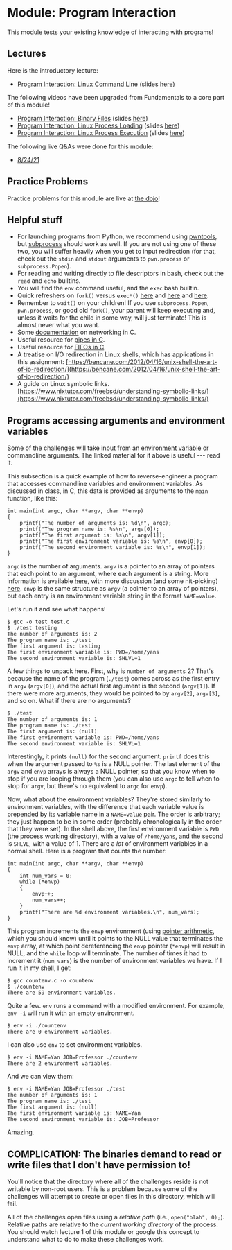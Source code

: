 # Module: Program Interaction

This module tests your existing knowledge of interacting with programs!

## Lectures

Here is the introductory lecture:

- [Program Interaction: Linux Command Line](https://www.youtube.com/watch?v=w7nQFk6bi_k) (slides [here](https://docs.google.com/presentation/d/1aiHdtSm8xoT0u2XcTo3qYGes5GY__-PK-FlVyNBQAfY/edit#slide=id.g88f71ddc4c_0_0))

The following videos have been upgraded from Fundamentals to a core part of this module!

- [Program Interaction: Binary Files](https://www.youtube.com/watch?v=nKqFeYJ483U) (slides [here](https://docs.google.com/presentation/d/1wrX8tvwaxIEk5hx4OtQmPqps-MScIaDO-9bTKQqr8vI/edit?usp=sharing))
- [Program Interaction: Linux Process Loading](https://www.youtube.com/watch?v=kUMCAzSOY-o) (slides [here](https://docs.google.com/presentation/d/1TwM5WLWnTqrNkpXjGKkaXYbKZEpatEQYA7ckBVXAOhs/edit?usp=sharing))
- [Program Interaction: Linux Process Execution](https://www.youtube.com/watch?v=Vtb5wIlthRg) (slides [here](https://docs.google.com/presentation/d/1ezY9Q8I0tzDD-7ZDXMbQM5RQ7z1dvB9-U_nDEhc6qdE/edit#slide=id.g8a9f5b81a5_0_0))

The following live Q&As were done for this module:

- [8/24/21](https://youtu.be/HroVArg5s5A)

## Practice Problems

Practice problems for this module are live at [the dojo](https://dojo.pwn.college/challenges/interaction)!

## Helpful stuff

- For launching programs from Python, we recommend using [pwntools](https://docs.pwntools.com/en/stable/intro.html), but [subprocess](https://docs.python.org/3/library/subprocess.html) should work as well. If you are not using one of these two, you will suffer heavily when you get to input redirection (for that, check out the `stdin` and `stdout` arguments to `pwn.process` or `subprocess.Popen`).
- For reading and writing directly to file descriptors in bash, check out the `read` and `echo` builtins.
- You will find the `env` command useful, and the `exec` bash builtin.
- Quick refreshers on `fork()` versus `exec*()` [here](https://www.geeksforgeeks.org/difference-fork-exec/) and [here](https://linuxhint.com/linux-exec-system-call/) and [here](https://iximiuz.com/en/posts/how-to-on-processes/).
- Remember to `wait()` on your children! If you use `subprocess.Popen`, `pwn.process`, or good old `fork()`, your parent will keep executing and, unless it waits for the child in some way, will just terminate! This is almost never what you want.
- Some [documentation](https://www.binarytides.com/socket-programming-c-linux-tutorial/) on networking in C.
- Useful resource for [pipes in C](https://jameshfisher.com/2017/02/17/how-do-i-call-a-program-in-c-with-pipes/).
- Useful resource for [FIFOs in C](https://www.geeksforgeeks.org/named-pipe-fifo-example-c-program/).
- A treatise on I/O redirection in Linux shells, which has applications in this assignment: [https://bencane.com/2012/04/16/unix-shell-the-art-of-io-redirection/](https://bencane.com/2012/04/16/unix-shell-the-art-of-io-redirection/)
- A guide on Linux symbolic links. [https://www.nixtutor.com/freebsd/understanding-symbolic-links/](https://www.nixtutor.com/freebsd/understanding-symbolic-links/)

## Programs accessing arguments and environment variables

Some of the challenges will take input from an [environment variable](https://wiki.archlinux.org/index.php/environment_variables) or commandline arguments.
The linked material for it above is useful --- read it.

This subsection is a quick example of how to reverse-engineer a program that accesses commandline variables and environment variables.
As discussed in class, in C, this data is provided as arguments to the `main` function, like this:

```
int main(int argc, char **argv, char **envp)
{
	printf("The number of arguments is: %d\n", argc);
	printf("The program name is: %s\n", argv[0]);
	printf("The first argument is: %s\n", argv[1]);
	printf("The first environment variable is: %s\n", envp[0]);
	printf("The second environment variable is: %s\n", envp[1]);
}
```

`argc` is the number of arguments.
`argv` is a pointer to an array of pointers that each point to an argument, where each argument is a string.
More information is available [here](http://pages.cs.wisc.edu/~smoler/cs354/onyourown/C.argv.html), with more discussion (and some nit-picking) [here](https://stackoverflow.com/questions/17254853/argv-pointer-to-an-array-of-pointers).
`envp` is the same structure as `argv` (a pointer to an array of pointers), but each entry is an environment variable string in the format `NAME=value`.

Let's run it and see what happens!

```
$ gcc -o test test.c
$ ./test testing
The number of arguments is: 2
The program name is: ./test
The first argument is: testing
The first environment variable is: PWD=/home/yans
The second environment variable is: SHLVL=1
```

A few things to unpack here.
First, why is `number of arguments` 2?
That's because the name of the program (`./test`) comes across as the first entry in `argv` (`argv[0]`), and the actual first argument is the second (`argv[1]`).
If there were more arguments, they would be pointed to by `argv[2]`, `argv[3]`, and so on.
What if there are no arguments?

```
$ ./test
The number of arguments is: 1
The program name is: ./test
The first argument is: (null)
The first environment variable is: PWD=/home/yans
The second environment variable is: SHLVL=1
```

Interestingly, it prints `(null)` for the second argument.
`printf` does this when the argument passed to `%s` is a NULL pointer.
The last element of the `argv` and `envp` arrays is always a NULL pointer, so that you know when to stop if you are looping through them (you can also use `argc` to tell when to stop for `argv`, but there's no equivalent to `argc` for `envp`).

Now, what about the environment variables?
They're stored similarly to environment variables, with the difference that each variable value is prepended by its variable name in a `NAME=value` pair.
The order is arbitrary; they just happen to be in some order (probably chronologically in the order that they were set).
In the shell above, the first environment variable is `PWD` (the process working directory), with a value of `/home/yans`, and the second is `SHLVL`, with a value of 1.
There are a _lot_ of environment variables in a normal shell.
Here is a program that counts the number:

```
int main(int argc, char **argv, char **envp)
{
	int num_vars = 0;
	while (*envp)
	{
		envp++;
		num_vars++;
	}
	printf("There are %d environment variables.\n", num_vars);
}
```

This program increments the `envp` environment (using [pointer arithmetic](https://www.tutorialspoint.com/cprogramming/c_pointer_arithmetic.htm), which you should know) until it points to the NULL value that terminates the `envp` array, at which point dereferencing the `envp` pointer (`*envp`) will result in NULL, and the `while` loop will terminate.
The number of times it had to increment it (`num_vars`) is the number of environment variables we have.
If I run it in my shell, I get:

```
$ gcc countenv.c -o countenv
$ ./countenv
There are 59 environment variables.
```

Quite a few.
`env` runs a command with a modified environment.
For example, `env -i` will run it with an empty environment.

```
$ env -i ./countenv
There are 0 environment variables.
```

I can also use `env` to set environment variables.

```
$ env -i NAME=Yan JOB=Professor ./countenv
There are 2 environment variables.
```

And we can view them:

```
$ env -i NAME=Yan JOB=Professor ./test
The number of arguments is: 1
The program name is: ./test
The first argument is: (null)
The first environment variable is: NAME=Yan
The second environment variable is: JOB=Professor
```

Amazing.

## COMPLICATION: The binaries demand to read or write files that I don't have permission to!

You'll notice that the directory where all of the challenges reside is not writable by non-root users.
This is a problem because some of the challenges will attempt to create or open files in this directory, which will fail.

All of the challenges open files using a _relative path_ (i.e., `open("blah", 0);`).
Relative paths are relative to the _current working directory_ of the process.
You should watch lecture 1 of this module or google this concept to understand what to do to make these challenges work.
